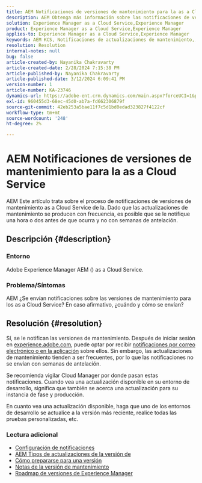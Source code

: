 ```yaml
---
title: AEM Notificaciones de versiones de mantenimiento para la as a Cloud Service
description: AEM Obtenga más información sobre las notificaciones de versiones de mantenimiento para el as a Cloud Service
solution: Experience Manager as a Cloud Service,Experience Manager
product: Experience Manager as a Cloud Service,Experience Manager
applies-to: Experience Manager as a Cloud Service,Experience Manager
keywords: AEM KCS, Notificaciones de actualizaciones de mantenimiento,, Experience Manager, versiones de mantenimiento, Cloud Manager
resolution: Resolution
internal-notes: null
bug: false
article-created-by: Nayanika Chakravarty
article-created-date: 2/28/2024 7:15:38 PM
article-published-by: Nayanika Chakravarty
article-published-date: 3/12/2024 6:09:41 PM
version-number: 1
article-number: KA-23746
dynamics-url: https://adobe-ent.crm.dynamics.com/main.aspx?forceUCI=1&pagetype=entityrecord&etn=knowledgearticle&id=9576dbbf-6dd6-ee11-9079-6045bd0065f9
exl-id: 960455d3-68ec-45d0-ab7a-fd662306879f
source-git-commit: 42eb253a5bae11f7c5d1bd0edad323827f4122cf
workflow-type: tm+mt
source-wordcount: '248'
ht-degree: 2%

---
```


# AEM Notificaciones de versiones de mantenimiento para la as a Cloud Service


AEM Este artículo trata sobre el proceso de notificaciones de versiones de mantenimiento as a Cloud Service de la. Dado que las actualizaciones de mantenimiento se producen con frecuencia, es posible que se le notifique una hora o dos antes de que ocurra y no con semanas de antelación.

## Descripción {#description}


### Entorno

Adobe Experience Manager AEM () as a Cloud Service.

### Problema/Síntomas

AEM ¿Se envían notificaciones sobre las versiones de mantenimiento para los as a Cloud Service? En caso afirmativo, ¿cuándo y cómo se envían?


## Resolución {#resolution}


Sí, se le notifican las versiones de mantenimiento. Después de iniciar sesión en [experience.adobe.com](https://experience.adobe.com), puede optar por recibir [notificaciones por correo electrónico o en la aplicación](https://experienceleague.adobe.com/docs/experience-manager-cloud-service/content/implementing/using-cloud-manager/notifications.html?lang=en) sobre ellos. Sin embargo, las actualizaciones de mantenimiento tienden a ser frecuentes, por lo que las notificaciones no se envían con semanas de antelación.

Se recomienda vigilar Cloud Manager por donde pasan estas notificaciones. Cuando vea una actualización disponible en su entorno de desarrollo, significa que también se acerca una actualización para su instancia de fase y producción.

En cuanto vea una actualización disponible, haga que uno de los entornos de desarrollo se actualice a la versión más reciente, realice todas las pruebas personalizadas, etc.

### Lectura adicional

- [Configuración de notificaciones](https://experienceleague.adobe.com/docs/experience-manager-cloud-service/content/implementing/using-cloud-manager/notifications.html?lang=en#configuration)
- [AEM Tipos de actualizaciones de la versión de](https://experienceleague.adobe.com/docs/experience-manager-cloud-service/content/implementing/deploying/aem-version-updates.html?lang=en#update-types)
- [Cómo prepararse para una versión](https://experienceleague.adobe.com/docs/experience-manager-cloud-service/content/release-notes/home.html?lang=en#how-to-prepare)
- [Notas de la versión de mantenimiento](https://experienceleague.adobe.com/docs/experience-manager-cloud-service/content/release-notes/maintenance/latest.html?lang=en)
- [Roadmap de versiones de Experience Manager](https://experienceleague.adobe.com/docs/experience-manager-release-information/aem-release-updates/update-releases-roadmap.html?lang=es#aem-as-cloud-service)
